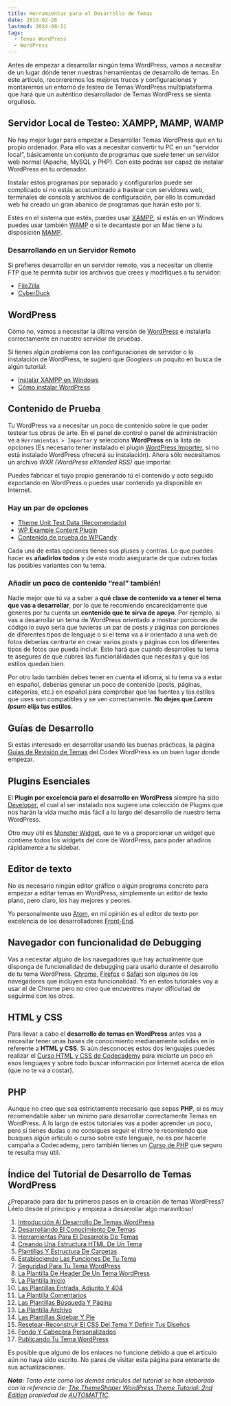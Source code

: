 ```yaml
---
title: Herramientas para el Desarrollo de Temas
date: 2015-02-26
lastmod: 2024-08-11
tags:
  - Temas WordPress
  - WordPress
---
```


<!--kg-card-begin: markdown-->

Antes de empezar a desarrollar ningún tema WordPress, vamos a necesitar de un lugar dónde tener nuestras herramientas de desarrollo de temas. En este artículo, recorreremos los mejores trucos y configuraciones y montaremos un entorno de testeo de Temas WordPress multiplataforma que hará que un auténtico desarrollador de Temas WordPress se sienta orgulloso.

## Servidor Local de Testeo: XAMPP, MAMP, WAMP

No hay mejor lugar para empezar a Desarrollar Temas WordPress que en tu propio ordenador. Para ello vas a necesitar convertir tu PC en un “servidor local”, básicamente un conjunto de programas que suele tener un servidor web normal (Apache, MySQL y PHP). Con esto podrás ser capaz de instalar WordPress en tu ordenador.

Instalar estos programas por separado y configurarlos puede ser complicado si no estás acostumbrado a trastear con servidores web, terminales de consola y archivos de configuración, por ello la comunidad web ha creado un gran abanico de programas que harán esto por ti.

Estés en el sistema que estés, puedes usar [XAMPP](https://www.apachefriends.org/es/index.html), si estás en un Windows puedes usar también [WAMP](http://www.wampserver.com/en/) o si te decantaste por un Mac tiene a tu disposición [MAMP](http://www.mamp.info/en/).

### Desarrollando en un Servidor Remoto

Si prefieres desarrollar en un servidor remoto, vas a necesitar un cliente FTP que te permita subir los archivos que crees y modifiques a tu servidor:

- [FileZilla](https://filezilla-project.org/)
- [CyberDuck](http://cyberduck.ch/)

## WordPress

Cómo no, vamos a necesitar la última versión de [WordPress](http://es.wordpress.org/) e instalarla correctamente en nuestro servidor de pruebas.

Si tienes algún problema con las configuraciones de servidor o la instalación de WordPress, te sugiero que _Googlees_ un poquito en busca de algún tutorial:

- [Instalar XAMPP en Windows](https://www.google.com/webhp?sourceid=chrome-instant&ion=1&espv=2&ie=UTF-8#q=instalar%20xampp%20en%20windows)
- [Cómo instalar WordPress](https://www.google.com/webhp?sourceid=chrome-instant&ion=1&espv=2&ie=UTF-8#q=como+instalar+wordpress)

## Contenido de Prueba

Tu WordPress va a necesitar un poco de contenido sobre le que poder testear tus obras de arte. En el panel de control o panel de administración ve a `Herramientas > Importar` y selecciona **WordPress** en la lista de opciones (Es necesario tener instalado el plugin [WordPress Importer](https://wordpress.org/plugins/wordpress-importer/), si no está instalado WordPress ofrecerá su instalación). Ahora sólo necesitamos un archivo _WXR (WordPress eXtended RSS)_ que importar.

Puedes fabricar el tuyo propio generando tú el contenido y acto seguido exportando en WordPress o puedes usar contenido ya disponible en Internet.

### Hay un par de opciones

- [Theme Unit Test Data (Recomendado)](https://wpcom-themes.svn.automattic.com/demo/theme-unit-test-data.xml)
- [WP Example Content Plugin](https://wordpress.org/plugins/wp-example-content/)
- [Contenido de prueba de WPCandy](http://wpcandy.com/articles/easier-theme-development-with-the-sample-post-collection.html)

Cada una de estas opciones tienes sus pluses y contras. Lo que puedes hacer es **añadirlos todos** y de este modo asegurarte de que cubres todas las posibles variantes con tu tema.

### Añadir un poco de contenido “real” también!

Nadie mejor que tú va a saber a **qué clase de contenido va a tener el tema que vas a desarrollar**, por lo que te recomiendo encarecidamente que generes por tu cuenta un **contenido que te sirva de apoyo**. Por ejemplo, si vas a desarrollar un tema de WordPress orientado a mostrar porciones de código lo suyo sería que tuvieras un par de posts y páginas con porciones de diferentes tipos de lenguaje o si el tema va a ir orientado a una web de fotos deberías centrarte en crear varios posts y páginas con los diferentes tipos de fotos que pueda incluir. Esto hará que cuando desarrolles tu tema te asegures de que cubres las funcionalidades que necesitas y que los estilos quedan bien.

Por otro lado también debes tener en cuenta el idioma, si tu tema va a estar en español, deberías generar un poco de contenido (posts, páginas, categorías, etc.) en español para comprobar que las fuentes y los estilos que uses son compatibles y se ven correctamente. **No dejes que _Lorem Ipsum_ elija tus estilos**.

## Guías de Desarrollo

Si estás interesado en desarrollar usando las buenas prácticas, la página [Guías de Revisión de Temas](http://codex.wordpress.org/Theme_Review) del Codex WordPress es un buen lugar donde empezar.

## Plugins Esenciales

El **Plugin por excelencia para el desarrollo en WordPress** siempre ha sido [Developer](https://wordpress.org/plugins/developer/), el cual al ser instalado nos sugiere una colección de Plugins que nos harán la vida mucho más fácil a lo largo del desarrollo de nuestro tema WordPress.

Otro muy útil es [Monster Widget](https://wordpress.org/plugins/monster-widget/), que te va a proporcionar un widget que contiene todos los widgets del core de WordPress, para poder añadiros rápidamente a tu sidebar.

## Editor de texto

No es necesario ningún editor gráfico o algún programa concreto para empezar a editar temas en WordPress, simplemente un editor de texto plano, pero claro, los hay mejores y peores.

Yo personalmente uso [Atom](https://atom.io/), en mi opinión es el editor de texto por excelencia de los desarrolladores [Front-End](http://es.wikipedia.org/wiki/Front-end_y_back-end).

## Navegador con funcionalidad de Debugging

Vas a necesitar alguno de los navegadores que hay actualmente que disponga de funcionalidad de debugging para usarlo durante el desarrollo de tu tema WordPress. [Chrome](https://www.google.es/chrome/browser/desktop/index.html), [Firefox](https://www.mozilla.org/es-ES/firefox/new/) o [Safari](https://www.apple.com/es/safari/) son algunos de los navegadores que incluyen esta funcionalidad. Yo en estos tutoriales voy a usar el de Chrome pero no creo que encuentres mayor dificultad de seguirme con los otros.

## HTML y CSS

Para llevar a cabo el **desarrollo de temas en WordPress** antes vas a necesitar tener unas bases de conocimiento medianamente solidas en lo referente a **HTML y CSS**. Si aún desconoces estos dos lenguajes puedes realizar el [Curso HTML y CSS de Codecademy](http://www.codecademy.com/es/tracks/html-css-traduccion-al-espanol-america-latina-clone) para iniciarte un poco en esos lenguajes y sobre todo buscar información por Internet acerca de ellos (que no te va a costar).

## PHP

Aunque no creo que sea estrictamente necesario que sepas **PHP**, si es muy recomendable saber un mínimo para desarrollar correctamente Temas en WordPress. A lo largo de estos tutoriales vas a poder aprender un poco, pero si tienes dudas o no consigues seguir el ritmo te recomiendo que busques algún articulo o curso sobre este lenguaje, no es por hacerle campaña a Codecademy, pero también tienes un [Curso de PHP](http://www.codecademy.com/es/tracks/php-clone) que seguro te resulta muy útil.

## Índice del Tutorial de Desarrollo de Temas WordPress

¿Preparado para dar tu primeros pasos en la creación de temas WordPress? Léelo desde el principio y empieza a desarrollar algo maravilloso!

1. [Introducción Al Desarrollo De Temas WordPress](/2015/02/aprende-a-hacer-un-tema-en-wordpress)
1. [Desarrollando El Conocimiento De Temas](/2015/02/desarrollando-el-conocimiento-de-temas)
1. [Herramientas Para El Desarrollo De Temas](/2015/02/herramientas-para-el-desarrollo-de-temas)
1. [Creando Una Estructura HTML De Un Tema](/2015/03/creando-una-estructura-html-de-un-tema-wordpress)
1. [Plantillas Y Estructura De Carpetas](/2015/05/plantillas-y-estructura-de-carpetas-en-wordpress)
1. [Estableciendo Las Funciones De Tu Tema](/2015/07/estableciendo-las-funciones-de-tu-tema-wordpress)
1. [Seguridad Para Tu Tema WordPress](/2015/07/seguridad-para-tu-tema-wordpress)
1. [La Plantilla De Header De Un Tema WordPress](/2015/07/la-plantilla-de-header-de-un-tema-wordpress)
1. [La Plantilla Inicio](/)
1. [Las Plantillas Entrada, Adjunto Y 404](/)
1. [La Plantilla Comentarios](/)
1. [Las Plantillas Búsqueda Y Página](/)
1. [La Plantilla Archivo](/)
1. [Las Plantillas Sidebar Y Pie](/)
1. [Resetear-Reconstruir El CSS Del Tema Y Definir Tus Diseños](/)
1. [Fondo Y Cabecera Personalizados](/)
1. [Publicando Tu Tema WordPress](/)

Es posible que alguno de los enlaces no funcione debido a que el artículo aún no haya sido escrito. No pares de visitar esta página para enterarte de sus actualizaciones.

_**Nota:** Tanto este como los demás artículos del tutorial se han elaborado con la referencia de: [The ThemeShaper WordPress Theme Tutorial: 2nd Edition](http://themeshaper.com/2012/10/22/the-themeshaper-wordpress-theme-tutorial-2nd-edition/) propiedad de [AUTOMATTIC](http://automattic.com/)._

<!--kg-card-end: markdown-->
